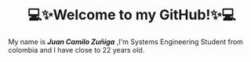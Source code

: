 <center> <h1>💻✨Welcome to my GitHub!✨💻</h1> </center>

My name is _**Juan Camilo Zuñiga**_ ,I'm Systems Engineering Student from colombia and I have close to 22 years old.
